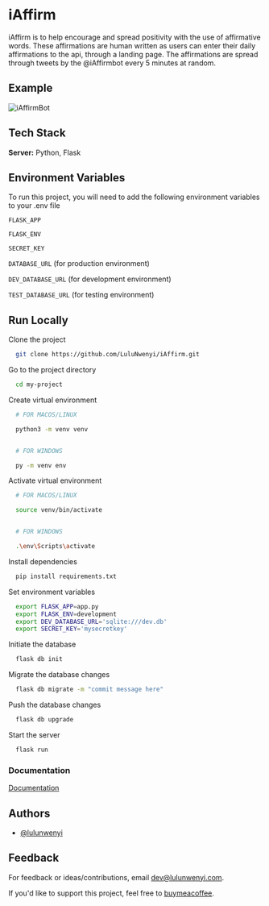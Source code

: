 
# iAffirm

iAffirm is to help encourage and spread positivity with the use of affirmative words. These affirmations are human written as users can enter their daily affirmations to the api, through a landing page. The affirmations are spread through tweets by the @iAffirmbot every 5 minutes at random.
## Example

![iAffirmBot](https://s3.us-west-2.amazonaws.com/secure.notion-static.com/9138771c-c81d-408f-93de-484e33e5348b/iAffirmBot.png?X-Amz-Algorithm=AWS4-HMAC-SHA256&X-Amz-Credential=AKIAT73L2G45O3KS52Y5%2F20210819%2Fus-west-2%2Fs3%2Faws4_request&X-Amz-Date=20210819T161143Z&X-Amz-Expires=86400&X-Amz-Signature=2fd0fd4608e65a36be6533786a1423725ec0c691f6e6ae73502da6da201dcbaf&X-Amz-SignedHeaders=host&response-content-disposition=filename%20%3D%22iAffirmBot.png%22)

  
## Tech Stack

**Server:** Python, Flask


## Environment Variables

To run this project, you will need to add the following environment variables to your .env file

`FLASK_APP`

`FLASK_ENV`

`SECRET_KEY`

`DATABASE_URL` (for production environment)

`DEV_DATABASE_URL` (for development environment)

`TEST_DATABASE_URL` (for testing environment)


  
## Run Locally

Clone the project

```bash
  git clone https://github.com/LuluNwenyi/iAffirm.git
```

Go to the project directory

```bash
  cd my-project
```

Create virtual environment

```bash
  # FOR MACOS/LINUX

  python3 -m venv venv


  # FOR WINDOWS

  py -m venv env
```

Activate virtual environment

```bash
  # FOR MACOS/LINUX

  source venv/bin/activate


  # FOR WINDOWS

  .\env\Scripts\activate
```

Install dependencies

```bash
  pip install requirements.txt
```

Set environment variables

```bash
  export FLASK_APP=app.py
  export FLASK_ENV=development
  export DEV_DATABASE_URL='sqlite:///dev.db'
  export SECRET_KEY='mysecretkey'
```

Initiate the database

```bash
  flask db init
```

Migrate the database changes

```bash
  flask db migrate -m "commit message here"
```

Push the database changes

```bash
  flask db upgrade
```

Start the server

```bash
  flask run
```

  
### Documentation

[Documentation](http://docs.iaffirm.xyz)

  
## Authors

- [@lulunwenyi](https://www.github.com/lulunwenyi)


  
## Feedback

For feedback or ideas/contributions, email dev@lulunwenyi.com.

If you'd like to support this project, feel free to [buymeacoffee](https://www.buymeacoffee.com/lulunwenyi).